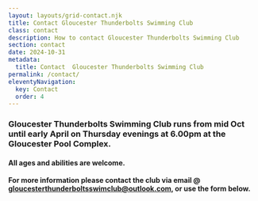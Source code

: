 ```yaml
---
layout: layouts/grid-contact.njk
title: Contact Gloucester Thunderbolts Swimming Club
class: contact
description: How to contact Gloucester Thunderbolts Swimming Club
section: contact
date: 2024-10-31
metadata:
  title: Contact  Gloucester Thunderbolts Swimming Club
permalink: /contact/
eleventyNavigation:
  key: Contact
  order: 4
---
```


<h3>Gloucester Thunderbolts Swimming Club runs from mid Oct until early April on Thursday evenings at 6.00pm at the Gloucester Pool Complex.</h3>

<h4>All ages and abilities are welcome.</h4>

<p><strong>For more information please contact the club via email @ <a href="mailto:gloucesterthunderboltsswimclub@outlook.com">gloucesterthunderboltsswimclub@outlook.com</a>, or use the form below.</strong></p>